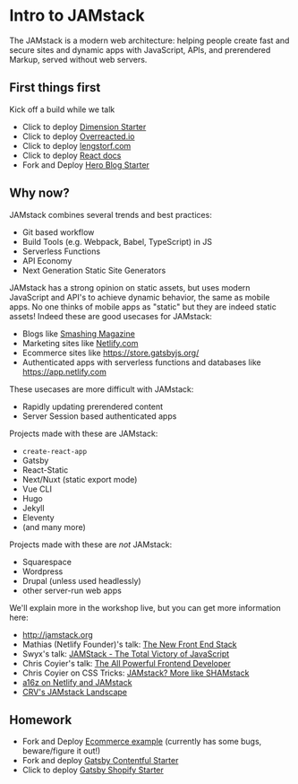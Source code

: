 # Intro to JAMstack

The JAMstack is a modern web architecture: helping people create fast and secure sites and dynamic apps with JavaScript, APIs, and prerendered Markup, served without web servers.

## First things first

Kick off a build while we talk

- Click to deploy [Dimension Starter](https://console.aws.amazon.com/amplify/home?region=us-east-1#/deploy?repo=https://github.com/codebushi/gatsby-starter-dimension)
- Click to deploy [Overreacted.io](https://console.aws.amazon.com/amplify/home?region=us-east-1#/deploy?repo=https://github.com/gaearon/overreacted.io)
- Click to deploy [lengstorf.com](https://console.aws.amazon.com/amplify/home?region=us-east-1#/deploy?repo=https://github.com/jlengstorf/lengstorf.com)
- Click to deploy [React docs](https://console.aws.amazon.com/amplify/home?region=us-east-1#/deploy?repo=https://github.com/reactjs/reactjs.org)
- Fork and Deploy [Hero Blog Starter](https://github.com/greglobinski/gatsby-starter-hero-blog)

## Why now?

JAMstack combines several trends and best practices:

- Git based workflow
- Build Tools (e.g. Webpack, Babel, TypeScript) in JS
- Serverless Functions
- API Economy
- Next Generation Static Site Generators

JAMstack has a strong opinion on static assets, but uses modern JavaScript and API's to achieve dynamic behavior, the same as mobile apps. No one thinks of mobile apps as "static" but they are indeed static assets! Indeed these are good usecases for JAMstack:

- Blogs like [Smashing Magazine](https://www.netlify.com/blog/2017/03/16/smashing-magazine-just-got-10x-faster/)
- Marketing sites like [Netlify.com](http://netlify.com)
- Ecommerce sites like https://store.gatsbyjs.org/
- Authenticated apps with serverless functions and databases like https://app.netlify.com

These usecases are more difficult with JAMstack:

- Rapidly updating prerendered content
- Server Session based authenticated apps

Projects made with these are JAMstack:

- `create-react-app`
- Gatsby
- React-Static
- Next/Nuxt (static export mode)
- Vue CLI
- Hugo
- Jekyll
- Eleventy
- (and many more)

Projects made with these are _not_ JAMstack:

- Squarespace
- Wordpress
- Drupal (unless used headlessly)
- other server-run web apps

We'll explain more in the workshop live, but you can get more information here:

- http://jamstack.org
- Mathias (Netlify Founder)'s talk: [The New Front End Stack](https://vimeo.com/163522126)
- Swyx's talk: [JAMStack - The Total Victory of JavaScript](https://www.youtube.com/watch?v=vOUcPI2mljU)
- Chris Coyier's talk: [The All Powerful Frontend Developer](https://www.youtube.com/watch?v=grSxHfGoaeg)
- Chris Coyier on CSS Tricks: [JAMstack? More like SHAMstack](https://css-tricks.com/jamstack-more-like-shamstack/)
- [a16z on Netlify and JAMstack](https://www.netlify.com/blog/2017/08/09/netlify-raises-12m-from-a16z/)
- [CRV's JAMstack Landscape](https://medium.com/crv-insights/the-jamstack-startup-landscape-c06cc3cdb917)

## Homework

- Fork and Deploy [Ecommerce example](https://console.aws.amazon.com/amplify/home?region=us-east-1#/deploy?repo=https://github.com/parmsang/gatsby-starter-ecommerce) (currently has some bugs, beware/figure it out!)
- Fork and deploy [Gatsby Contentful Starter](https://github.com/contentful-userland/gatsby-contentful-starter)
- Click to deploy [Gatsby Shopify Starter](https://app.netlify.com/start/deploy?repository=https://github.com/AlexanderProd/gatsby-shopify-starter)

